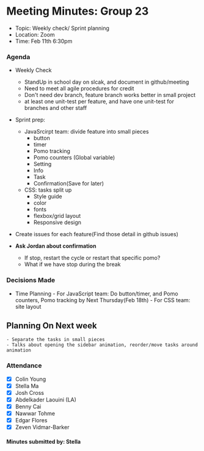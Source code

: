 # Meeting Minutes: Group 23

- Topic: Weekly check/ Sprint planning
- Location: Zoom
- Time: Feb 11th 6:30pm

### Agenda

- Weekly Check

  - StandUp in school day on slcak, and document in github/meeting
  - Need to meet all agile procedures for credit
  - Don't need dev branch, feature branch works better in small project
  - at least one unit-test per feature, and have one unit-test for branches and other staff

- Sprint prep:

  - JavaSrcirpt team: divide feature into small pieces
    - button
    - timer
    - Pomo tracking
    - Pomo counters (Global variable)
    - Setting
    - Info
    - Task
    - Confirmation(Save for later)
  - CSS: tasks split up
    - Style guide
    - color
    - fonts
    - flexbox/grid layout
    - Responsive design

- Create issues for each feature(Find those detail in github issues)

- **Ask Jordan about confirmation**
  - If stop, restart the cycle or restart that specific pomo?
  - What if we have stop during the break

### Decisions Made

- Time Planning - For JavaScript team: Do button/timer, and Pomo counters, Pomo tracking by Next Thursday(Feb 18th) - For CSS team: site layout

## Planning On Next week

    - Separate the tasks in small pieces
    - Talks about opening the sidebar animation, reorder/move tasks around animation

### Attendance

- [x] Colin Young
- [x] Stella Ma
- [x] Josh Cross
- [x] Abdelkader Laouini (LA)
- [x] Benny Cai
- [x] Nawwar Tohme
- [x] Edgar Flores
- [x] Zeven Vidmar-Barker

#### Minutes submitted by: Stella
